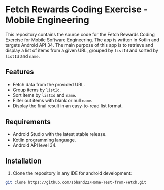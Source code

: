 # Fetch Rewards Coding Exercise - Mobile Engineering

This repository contains the source code for the Fetch Rewards Coding Exercise for Mobile Software Engineering. The app is written in Kotlin and targets Android API 34. The main purpose of this app is to retrieve and display a list of items from a given URL, grouped by `listId` and sorted by `listId` and `name`.

## Features

- Fetch data from the provided URL.
- Group items by `listId`.
- Sort items by `listId` and `name`.
- Filter out items with blank or null `name`.
- Display the final result in an easy-to-read list format.

## Requirements

- Android Studio with the latest stable release.
- Kotlin programming language.
- Android API level 34.

## Installation

1. Clone the repository in any IDE for android development:

```sh
git clone https://github.com/sbhand22/Home-Test-from-Fetch.git
